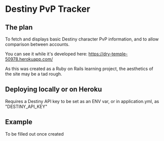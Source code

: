 # Destiny PvP Tracker

## The plan

To fetch and displays basic Destiny character PvP information, and to allow comparison between accounts.

You can see it while it's developed here: https://dry-temple-50978.herokuapp.com/

As this was created as a Ruby on Rails learning project, the aesthetics of the site may be a tad rough.

## Deploying locally or on Heroku

Requires a Destiny API key to be set as an ENV var, or in application.yml, as "DESTINY_API_KEY"

## Example

To be filled out once created